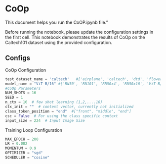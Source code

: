 # CoOp
This document helps you run the CoOP.ipynb file.”

Before running the notebook, please update the configuration settings in the first cell.
This notebook demonstrates the results of CoOp on the Caltech101 dataset using the provided configuration.

## Configs

CoOp Configuration
```python
test_dataset_name = 'caltech'   #['airplane', 'caltech', 'dtd', 'flower', 'food', 'pets', 'ucf']
model_name = "ViT-B/16" #['RN50', 'RN101', 'RN50x4', 'RN50x16', 'ViT-B/32', 'ViT-B/16']
#CoOp Parameters
NUM_SHOTS = 16
SEED = 1
n_ctx = 16  # few shot learning (1,2,....16)
ctx_init = ""  # context vector, currently not initialized
class_token_position = "end"  #["front", "middle", "end"]
csc = False  # For using the class specific context
input_size = 224  # Input Image Size
```
Training Loop Configuration
```python
MAX_EPOCH = 200
LR = 0.002
MOMENTUM = 0.9
OPTIMIZER = "sgd"
SCHEDULER = "cosine"
```
